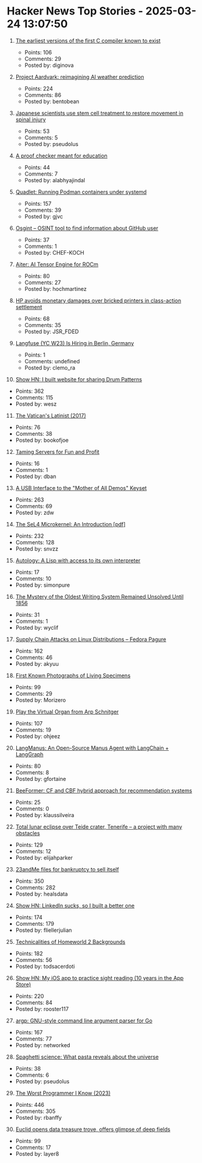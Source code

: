 # Hacker News Top Stories - 2025-03-24 13:07:50

1. [The earliest versions of the first C compiler known to exist](https://github.com/mortdeus/legacy-cc)
   - Points: 106
   - Comments: 29
   - Posted by: diginova

2. [Project Aardvark: reimagining AI weather prediction](https://www.turing.ac.uk/blog/project-aardvark-reimagining-ai-weather-prediction)
   - Points: 224
   - Comments: 86
   - Posted by: bentobean

3. [Japanese scientists use stem cell treatment to restore movement in spinal injury](https://medicalxpress.com/news/2025-03-japanese-scientists-stem-cell-treatment.html)
   - Points: 53
   - Comments: 5
   - Posted by: pseudolus

4. [A proof checker meant for education](https://jsiek.github.io/deduce/index.html)
   - Points: 44
   - Comments: 7
   - Posted by: alabhyajindal

5. [Quadlet: Running Podman containers under systemd](https://mo8it.com/blog/quadlet/)
   - Points: 157
   - Comments: 39
   - Posted by: gjvc

6. [Osgint – OSINT tool to find information about GitHub user](https://github.com/hippiiee/osgint)
   - Points: 37
   - Comments: 1
   - Posted by: CHEF-KOCH

7. [Aiter: AI Tensor Engine for ROCm](https://rocm.blogs.amd.com/software-tools-optimization/aiter:-ai-tensor-engine-for-rocm™/README.html)
   - Points: 80
   - Comments: 27
   - Posted by: hochmartinez

8. [HP avoids monetary damages over bricked printers in class-action settlement](https://arstechnica.com/gadgets/2025/03/hp-avoids-monetary-damages-over-bricked-printers-in-class-action-settlement/)
   - Points: 68
   - Comments: 35
   - Posted by: JSR_FDED

9. [Langfuse (YC W23) Is Hiring in Berlin, Germany](https://langfuse.com/careers)
   - Points: 1
   - Comments: undefined
   - Posted by: clemo_ra

10. [Show HN: I built website for sharing Drum Patterns](http://drumpatterns.onether.com)
   - Points: 362
   - Comments: 115
   - Posted by: wesz

11. [The Vatican's Latinist (2017)](https://newcriterion.com/article/the-vaticans-latinist/)
   - Points: 76
   - Comments: 38
   - Posted by: bookofjoe

12. [Taming Servers for Fun and Profit](https://blog.railway.com/p/data-center-build-part-two)
   - Points: 16
   - Comments: 1
   - Posted by: dban

13. [A USB Interface to the "Mother of All Demos" Keyset](https://www.righto.com/2025/03/mother-of-all-demos-usb-keyset-interface.html)
   - Points: 263
   - Comments: 69
   - Posted by: zdw

14. [The SeL4 Microkernel: An Introduction [pdf]](https://sel4.systems/About/seL4-whitepaper.pdf)
   - Points: 232
   - Comments: 128
   - Posted by: snvzz

15. [Autology: A Lisp with access to its own interpreter](https://github.com/Kimbsy/autology)
   - Points: 17
   - Comments: 10
   - Posted by: simonpure

16. [The Mystery of the Oldest Writing System Remained Unsolved Until 1856](https://www.smithsonianmag.com/history/mystery-worlds-oldest-writing-system-remained-unsolved-until-four-scholars-raced-decipher-it-180985954/)
   - Points: 31
   - Comments: 1
   - Posted by: wyclif

17. [Supply Chain Attacks on Linux Distributions – Fedora Pagure](https://fenrisk.com/pagure)
   - Points: 162
   - Comments: 46
   - Posted by: akyuu

18. [First Known Photographs of Living Specimens](https://www.inaturalist.org/projects/first-known-photographs-of-living-specimens)
   - Points: 99
   - Comments: 29
   - Posted by: Morizero

19. [Play the Virtual Organ from Arp Schnitger](https://www.orgelstadt-hamburg.de/play-arp/)
   - Points: 107
   - Comments: 19
   - Posted by: ohjeez

20. [LangManus: An Open-Source Manus Agent with LangChain + LangGraph](https://github.com/langmanus/langmanus)
   - Points: 80
   - Comments: 8
   - Posted by: gfortaine

21. [BeeFormer: CF and CBF hybrid approach for recommendation systems](https://github.com/recombee/beeformer)
   - Points: 25
   - Comments: 0
   - Posted by: klaussilveira

22. [Total lunar eclipse over Teide crater, Tenerife – a project with many obstacles](https://lrtimelapse.com/news/total-lunar-eclipse-over-teide-crater-tenerife/)
   - Points: 129
   - Comments: 12
   - Posted by: elijahparker

23. [23andMe files for bankruptcy to sell itself](https://www.reuters.com/business/healthcare-pharmaceuticals/dna-testing-firm-23andme-files-chapter-11-bankruptcy-sell-itself-2025-03-24/)
   - Points: 350
   - Comments: 282
   - Posted by: healsdata

24. [Show HN: LinkedIn sucks, so I built a better one](https://heyopenspot.com/)
   - Points: 174
   - Comments: 179
   - Posted by: fliellerjulian

25. [Technicalities of Homeworld 2 Backgrounds](https://simonschreibt.de/gat/homeworld-2-backgrounds/)
   - Points: 182
   - Comments: 56
   - Posted by: todsacerdoti

26. [Show HN: My iOS app to practice sight reading (10 years in the App Store)](https://apps.apple.com/us/app/notes-sight-reading-trainer/id874386416)
   - Points: 220
   - Comments: 84
   - Posted by: rooster117

27. [argp: GNU-style command line argument parser for Go](https://github.com/tdewolff/argp)
   - Points: 167
   - Comments: 77
   - Posted by: networked

28. [Spaghetti science: What pasta reveals about the universe](https://www.bbc.com/future/article/20250319-spaghetti-science-what-pasta-reveals-about-the-universe)
   - Points: 38
   - Comments: 6
   - Posted by: pseudolus

29. [The Worst Programmer I Know (2023)](https://dannorth.net/the-worst-programmer/)
   - Points: 446
   - Comments: 305
   - Posted by: rbanffy

30. [Euclid opens data treasure trove, offers glimpse of deep fields](https://www.esa.int/Science_Exploration/Space_Science/Euclid/Euclid_opens_data_treasure_trove_offers_glimpse_of_deep_fields)
   - Points: 99
   - Comments: 17
   - Posted by: layer8

